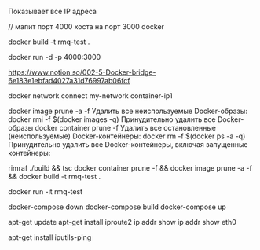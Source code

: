 Показывает все IP адреса

// мапит порт 4000 хоста на порт 3000 docker

docker build -t rmq-test .

docker run -d -p 4000:3000

https://www.notion.so/002-5-Docker-bridge-6e183e1ebfad4027a31d76997ab06fcf

docker network connect my-network container-ip1

docker image prune -a -f                         Удалить все неиспользуемые Docker-образы:
docker rmi -f $(docker images -q)                Принудительно удалить все Docker-образы
docker container prune -f                        Удалить все остановленные (неиспользуемые) Docker-контейнеры:
docker rm -f $(docker ps -a -q)                  Принудительно удалить все Docker-контейнеры, включая запущенные контейнеры:


rimraf ./build && tsc 
docker container prune -f && docker image prune -a -f && docker build -t rmq-test .

docker run -it rmq-test

docker-compose down 
docker-compose build
docker-compose up

apt-get update
apt-get install iproute2
ip addr show
ip addr show eth0


apt-get install iputils-ping

